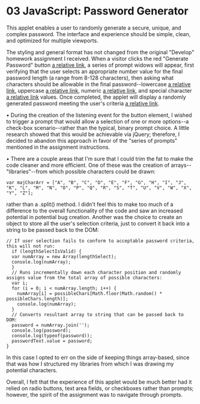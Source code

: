 # 03 JavaScript: Password Generator

<!-- //PURPOSE & FUNCTIONALITY OF APPLET// -->
  This applet enables a user to randomly generate a secure, unique, and complex password. The interface and experience should be simple, clean, and optimized for multiple viewports.

  The styling and general format has not changed from the original "Develop" homework assignment I received. When a visitor clicks the red "Generate Password" button [a relative link](./Assets/images/generate_btn_arrow.png), a series of prompt widows will appear, first verifying that the user selects an appropriate number value for the final password length (a range from 8-128 characters), then asking what characters should be allowable in the final password--lowercase [a relative link](./Assets/images/lowercase_select.png), uppercase [a relative link](./Assets/images/uppercase_select.png), numeric [a relative link](./Assets/images/numeric_select.png), and special character [a relative link](./Assets/images/special_char_select.png) values. Once completed, the applet will display a randomly generated password meeting the user's criteria [a relative link](./Assets/images/final_password.png).

<!-- //NOTES// -->
  • During the creation of the listening event for the button element, I wished to trigger a prompt that would allow a selection of one or more options--a check-box scenario--rather than the typical, binary prompt choice. A little research showed that this would be achievable via jQuery; therefore, I decided to abandon this approach in favor of the "series of prompts" mentioned in the assignment instructions.

  • There are a couple areas that I'm sure that I could trim the fat to make the code cleaner and more efficient. One of these was the creation of arrays--"libraries"--from which possible characters could be drawn:

  ```
  var majCharArr = ["A", "B", "C", "D", "E", "F", "G", "H", "I", "J", "K", "L", "M", "N", "O", "P", "Q", "R", "S", "T", "U", "V", "W", "X", "Y", "Z"];
  ```

  rather than a .split() method. I didn't feel this to make too much of a difference to the overall functionality of the code and saw an increased potential in potential bug creation. Another was the choice to create an object to store all the user's selection criteria, just to convert it back into a string to be passed back to the DOM:

  ```
  // If user selection fails to conform to acceptable password criteria, this will not run:
    if (lengthSelectIsValid) {
    var numArray = new Array(lengthSelect);
    console.log(numArray);
    }
    // Runs incrementally down each character position and randomly assigns value from the total array of possible characters:
    var i;
    for (i = 0; i < numArray.length; i++) {
      numArray[i] = possibleChars[Math.floor(Math.random() * possibleChars.length)];
      console.log(numArray);
    }
    // Converts resultant array to string that can be passed back to DOM:
    password = numArray.join('');
    console.log(password);
    console.log(typeof(password));
    passwordText.value = password;
  }
  ```

  In this case I opted to err on the side of keeping things array-based, since that was how I structured my libraries from which I was drawing my potential characters.

  Overall, I felt that the experience of this applet would be much better had it relied on radio buttons, text area fields, or checkboxes rather than prompts; however, the spirit of the assignment was to navigate through prompts.